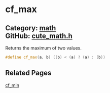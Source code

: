 # cf_max

Category: [math](https://github.com/RandyGaul/cute_framework/blob/master/docs/api_reference?id=math)  
GitHub: [cute_math.h](https://github.com/RandyGaul/cute_framework/blob/master/include/cute_math.h)  
---

Returns the maximum of two values.

```cpp
#define cf_max(a, b) ((b) < (a) ? (a) : (b))
```

## Related Pages

[cf_min](https://github.com/RandyGaul/cute_framework/blob/master/docs/math/cf_min.md)  

